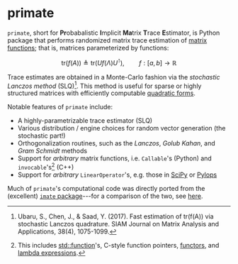 # primate 

`primate`, short for **Pr**obabalistic **I**mplicit **Ma**trix **T**race **E**stimator, is Python package that performs randomized matrix trace estimation of [matrix functions](https://en.wikipedia.org/wiki/Analytic_function_of_a_matrix); that is, matrices parameterized by functions:

$$ \mathrm{tr}(f(A)) \triangleq \mathrm{tr}(U f(\Lambda) U^{\intercal}), \quad \quad f : [a,b] \to \mathbb{R}$$

Trace estimates are obtained in a Monte-Carlo fashion via the _stochastic Lanczos method_ (SLQ)[^1]. This method is useful for sparse or highly structured matrices with efficiently computable [quadratic forms](https://en.wikipedia.org/wiki/Quadratic_form#Associated_symmetric_matrix).

Notable features of `primate` include:

- A highly-parametrizable trace estimator (SLQ)
- Various distribution / engine choices for random vector generation (the stochastic part!)
- Orthogonalization routines, such as the _Lanczos_, _Golub Kahan_, and _Gram Schmidt_ methods
- Support for _arbitrary_ matrix functions, i.e. `Callable`'s (Python) and `invocable`'s[^2] (C++)
- Support for _arbitrary_ `LinearOperator`'s, e.g. those in [SciPy](https://docs.scipy.org/doc/scipy/reference/generated/scipy.sparse.linalg.LinearOperator.html#scipy-sparse-linalg-linearoperator) or [Pylops](https://pylops.readthedocs.io/en/stable/index.html)

<!-- Moreover, `primate`'s C++ API uses a generic template interface written with [C++20 Concepts](https://en.cppreference.com/w/cpp/language/constraints)---thus, any `LinearOperator` [fitting the constraints](https://github.com/peekxc/primate/blob/d09459c017fcba68a11eaeb56296ef0c97d6c053/include/_linear_operator/linear_operator.h#L21-L49).  -->
<!-- To use,, the library is is [header-only](https://en.wikipedia.org/wiki/Header-only), so integration is a si.  -->

Much of `primate`'s computational code was directly ported from the (excellent) [`imate` package](https://github.com/ameli/imate)---for a comparison of the two, see [here](imate_compare.qmd).

[^1]: Ubaru, S., Chen, J., & Saad, Y. (2017). Fast estimation of tr(f(A)) via stochastic Lanczos quadrature. SIAM Journal on Matrix Analysis and Applications, 38(4), 1075-1099.
[^2]: This includes [std::function](https://en.cppreference.com/w/cpp/utility/functional/function)'s, C-style function pointers, [functors](https://stackoverflow.com/questions/356950/what-are-c-functors-and-their-uses), and [lambda expressions](https://en.cppreference.com/w/cpp/language/lambda).




